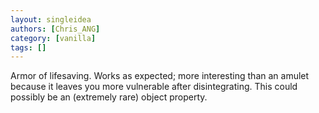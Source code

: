 ```yaml
---
layout: singleidea
authors: [Chris_ANG]
category: [vanilla]
tags: []
---
```

Armor of lifesaving. Works as expected; more interesting than an amulet because it leaves you more vulnerable after disintegrating. This could possibly be an (extremely rare) object property.

